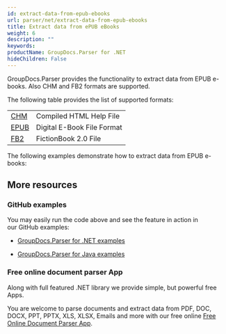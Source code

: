 ```yaml
---
id: extract-data-from-epub-ebooks
url: parser/net/extract-data-from-epub-ebooks
title: Extract data from ePUB eBooks
weight: 6
description: ""
keywords: 
productName: GroupDocs.Parser for .NET
hideChildren: False
---
```

GroupDocs.Parser provides the functionality to extract data from EPUB e-books. Also CHM and FB2 formats are supported.

The following table provides the list of supported formats:

<table class="confluenceTable"><colgroup><col></colgroup><tbody><tr><td class="confluenceTd"><a href="https://wiki.fileformat.com/web/chm/" rel="nofollow" class="external-link">CHM</a></td><td class="confluenceTd">Compiled HTML Help File</td></tr><tr><td class="confluenceTd"><a href="https://wiki.fileformat.com/ebook/epub/" rel="nofollow" class="external-link">EPUB</a></td><td class="confluenceTd">Digital E-Book File Format</td></tr><tr><td class="confluenceTd"><a href="https://wiki.fileformat.com/ebook/fb2/" rel="nofollow" class="external-link">FB2</a></td><td class="confluenceTd">FictionBook 2.0 File</td></tr></tbody></table>

The following examples demonstrate how to extract data from EPUB e-books:

## More resources

### GitHub examples

You may easily run the code above and see the feature in action in our GitHub examples:

*   [GroupDocs.Parser for .NET examples](https://github.com/groupdocs-parser/GroupDocs.Parser-for-.NET)
    
*   [GroupDocs.Parser for Java examples](https://github.com/groupdocs-parser/GroupDocs.Parser-for-Java)
    

### Free online document parser App

Along with full featured .NET library we provide simple, but powerful free Apps.

You are welcome to parse documents and extract data from PDF, DOC, DOCX, PPT, PPTX, XLS, XLSX, Emails and more with our free online [Free Online Document Parser App](https://products.groupdocs.app/parser).
